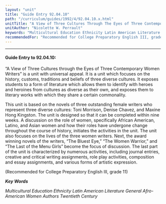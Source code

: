 ```yaml
---
layout: "unit"
title: "Guide Entry 92.04.10"
path: "/curriculum/guides/1992/4/92.04.10.x.html"
unitTitle: "A View of Three Cultures Through The Eyes of Three Contemporary Women Writers"
unitAuthor: "Nicolette W. Perrault"
keywords: "Multicultural Education Ethnicity Latin American Literature General Afro-American Women Authors Twentieth Century"
recommendedFor: "Recommended for College Preparatory English III, grade 11"
---
```

<body>
<hr/>
 <h4>
  Guide Entry to 92.04.10:
 </h4>
 “A View of Three Cultures through the Eyes of Three Contemporary Women Writers” is a unit with universal appeal. It is a unit which focuses on the history, customs, traditions and beliefs of three diverse cultures. It exposes students to a form of literature which allows them to identify with heroes and heroines from cultures as diverse as their own, and exposes them to literary works with which they share a certain commonality.
 <p>
  This unit is based on the novels of three outstanding female writers who represent three diverse cultures: Toni Morrison, Denise Chavez, and Maxine Hong Kingston. The unit is designed so that it can be completed within nine weeks. A discussion on the role of women, specifically African American, Latino, and Asian women and how their roles have undergone change throughout the course of history, initiates the activities in the unit. The unit also focuses on the lives of the three women writers. Next, the award winning novels of the writers, “The Bluest Eye,” “The Women Warrior,” and “The Last of the Menu Girls” become the focus of discussion. The last part of the unit is characterized by numerous activities, including journal entries, creative and critical writing assignments, role play activities, composition and essay assignments, and various forms of artistic expression.
 </p>
 <p>
  (Recommended for College Preparatory English III, grade 11)
 </p>
<p>
  <b>
   <i>
    Key Words
   </i>
  </b>
  <br/>
 </p>
 <p>
  <i>
   Multicultural Education Ethnicity Latin American Literature General Afro-American Women Authors Twentieth Century
  </i>
 </p>

</body>